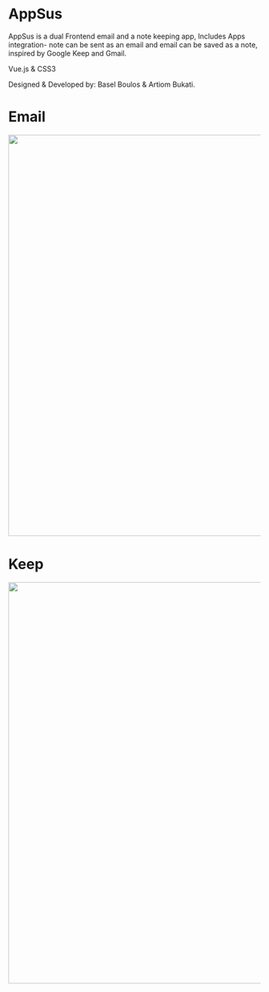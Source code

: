 # AppSus
AppSus is a dual Frontend email and a note keeping app, Includes Apps integration- note can be sent as an email and email can be saved as a note, inspired by Google Keep and Gmail.

Vue.js & CSS3


Designed & Developed by: Basel Boulos & Artiom Bukati.

# Email

<img src="https://i.gyazo.com/48e4378d9d94f2035a22851d698fad49.png" width="800">

# Keep

<img src="https://i.gyazo.com/71bb55d2cd2f1f239d514f4c29d61ef7.png" width="800">

